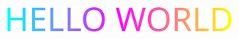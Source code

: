 <img src="hello-world.svg" width="600">

<!---
| ![](++/H1.gif) ![](++/E1.gif) ![](++/L1.gif) ![](++/L1x2.gif) ![](++/O1.gif) | ![](++/W2.gif) ![](++/O2.gif) ![](++/R2.gif) ![](++/L2.gif) ![](++/D2.gif) |
|--|--|

| ![](+/H.gif) ![](+/e.gif) ![](+/l.gif) ![](+/l.gif) ![](+/o.gif) | ![](+/I-W.gif) ![](+/I-o.gif) ![](+/I-r.gif) ![](+/I-l.gif) ![](+/I-d.gif) |
|--|--|

[![junguler's github trophies](https://github-profile-trophy.vercel.app/?username=junguler&theme=onedark&no-frame=true)](https://github.com/ryo-ma/github-profile-trophy)

[![junguler's github stats](https://github-readme-stats.vercel.app/api?username=junguler&theme=blue-green)](https://github.com/anuraghazra/github-readme-stats)
--->
